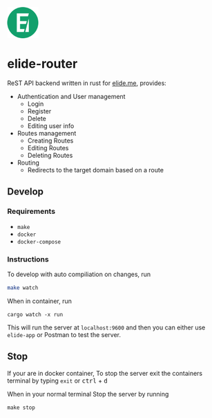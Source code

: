 <img src="./docs/images/elide-logo.png" alt="Elide logo" width="72"/>

# elide-router
ReST API backend written in rust for [elide.me](https://console.elide.me), provides:

- Authentication and User management
  - Login
  - Register
  - Delete
  - Editing user info
- Routes management
  - Creating Routes
  - Editing Routes
  - Deleting Routes
- Routing
  - Redirects to the target domain based on a route

## Develop

### Requirements

- `make`
- `docker`
- `docker-compose`

### Instructions

To develop with auto compiliation on changes, run

```sh
make watch
```

When in container, run

```
cargo watch -x run
```

This will run the server at `localhost:9600` and then you can either use `elide-app` or Postman to test the server.

## Stop

If your are in docker container, To stop the server exit the containers terminal by typing `exit` or <kbd>ctrl</kbd> + <kbd>d</kbd>

When in your normal terminal Stop the server by running

```
make stop
```
